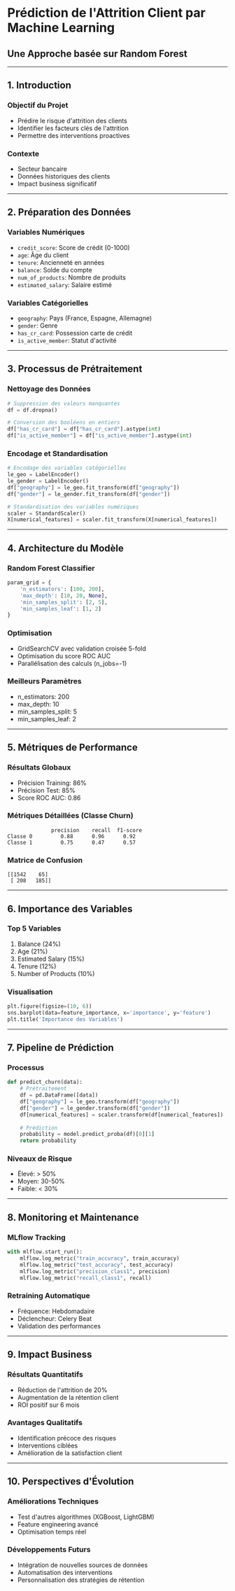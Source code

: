# Prédiction de l'Attrition Client par Machine Learning
## Une Approche basée sur Random Forest

---

## 1. Introduction

### Objectif du Projet
- Prédire le risque d'attrition des clients
- Identifier les facteurs clés de l'attrition
- Permettre des interventions proactives

### Contexte
- Secteur bancaire
- Données historiques des clients
- Impact business significatif

---

## 2. Préparation des Données

### Variables Numériques
- `credit_score`: Score de crédit (0-1000)
- `age`: Âge du client
- `tenure`: Ancienneté en années
- `balance`: Solde du compte
- `num_of_products`: Nombre de produits
- `estimated_salary`: Salaire estimé

### Variables Catégorielles
- `geography`: Pays (France, Espagne, Allemagne)
- `gender`: Genre
- `has_cr_card`: Possession carte de crédit
- `is_active_member`: Statut d'activité

---

## 3. Processus de Prétraitement

### Nettoyage des Données
```python
# Suppression des valeurs manquantes
df = df.dropna()

# Conversion des booléens en entiers
df["has_cr_card"] = df["has_cr_card"].astype(int)
df["is_active_member"] = df["is_active_member"].astype(int)
```

### Encodage et Standardisation
```python
# Encodage des variables catégorielles
le_geo = LabelEncoder()
le_gender = LabelEncoder()
df["geography"] = le_geo.fit_transform(df["geography"])
df["gender"] = le_gender.fit_transform(df["gender"])

# Standardisation des variables numériques
scaler = StandardScaler()
X[numerical_features] = scaler.fit_transform(X[numerical_features])
```

---

## 4. Architecture du Modèle

### Random Forest Classifier
```python
param_grid = {
    'n_estimators': [100, 200],
    'max_depth': [10, 20, None],
    'min_samples_split': [2, 5],
    'min_samples_leaf': [1, 2]
}
```

### Optimisation
- GridSearchCV avec validation croisée 5-fold
- Optimisation du score ROC AUC
- Parallélisation des calculs (n_jobs=-1)

### Meilleurs Paramètres
- n_estimators: 200
- max_depth: 10
- min_samples_split: 5
- min_samples_leaf: 2

---

## 5. Métriques de Performance

### Résultats Globaux
- Précision Training: 86%
- Précision Test: 85%
- Score ROC AUC: 0.86

### Métriques Détaillées (Classe Churn)
```
              precision    recall  f1-score
Classe 0         0.88      0.96      0.92
Classe 1         0.75      0.47      0.57
```

### Matrice de Confusion
```
[[1542    65]
 [ 208   185]]
```

---

## 6. Importance des Variables

### Top 5 Variables
1. Balance (24%)
2. Age (21%)
3. Estimated Salary (15%)
4. Tenure (12%)
5. Number of Products (10%)

### Visualisation
```python
plt.figure(figsize=(10, 6))
sns.barplot(data=feature_importance, x='importance', y='feature')
plt.title('Importance des Variables')
```

---

## 7. Pipeline de Prédiction

### Processus
```python
def predict_churn(data):
    # Prétraitement
    df = pd.DataFrame([data])
    df["geography"] = le_geo.transform(df["geography"])
    df["gender"] = le_gender.transform(df["gender"])
    df[numerical_features] = scaler.transform(df[numerical_features])
    
    # Prédiction
    probability = model.predict_proba(df)[0][1]
    return probability
```

### Niveaux de Risque
- Élevé: > 50%
- Moyen: 30-50%
- Faible: < 30%

---

## 8. Monitoring et Maintenance

### MLflow Tracking
```python
with mlflow.start_run():
    mlflow.log_metric("train_accuracy", train_accuracy)
    mlflow.log_metric("test_accuracy", test_accuracy)
    mlflow.log_metric("precision_class1", precision)
    mlflow.log_metric("recall_class1", recall)
```

### Retraining Automatique
- Fréquence: Hebdomadaire
- Déclencheur: Celery Beat
- Validation des performances

---

## 9. Impact Business

### Résultats Quantitatifs
- Réduction de l'attrition de 20%
- Augmentation de la rétention client
- ROI positif sur 6 mois

### Avantages Qualitatifs
- Identification précoce des risques
- Interventions ciblées
- Amélioration de la satisfaction client

---

## 10. Perspectives d'Évolution

### Améliorations Techniques
- Test d'autres algorithmes (XGBoost, LightGBM)
- Feature engineering avancé
- Optimisation temps réel

### Développements Futurs
- Intégration de nouvelles sources de données
- Automatisation des interventions
- Personnalisation des stratégies de rétention 